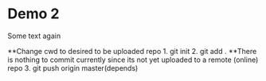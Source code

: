 # Demo 2

<p>Some text again

**Change cwd to desired to be uploaded repo
    1. git init
    2. git add .
**There is nothing to commit currently since its not yet uploaded to a remote (online) repo
    3. git push origin master(depends)
</p>